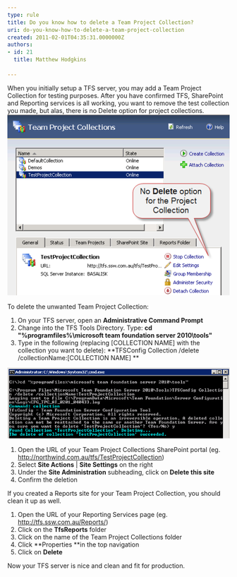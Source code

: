 ```yaml
---
type: rule
title: Do you know how to delete a Team Project Collection?
uri: do-you-know-how-to-delete-a-team-project-collection
created: 2011-02-01T04:35:31.0000000Z
authors:
- id: 21
  title: Matthew Hodgkins

---
```


When you initially setup a TFS server, you may add a Team Project Collection for testing purposes. After you have confirmed TFS, SharePoint and Reporting services is all working, you want to remove the test collection you made, but alas, there is no Delete option for project collections.  
![ There is no way to delete the Team Project Collection from the TFS Administration console.](tfs-admin-no-delete.png) 


To delete the unwanted Team Project Collection:

1. On your TFS server, open an **Administrative Command Prompt**
2. Change into the TFS Tools Directory. Type:
**cd "%programfiles%\microsoft team foundation server 2010\tools"**
3. Type in the following (replacing [COLLECTION NAME] with the collection you want to delete):
**TFSConfig Collection /delete /collectionName:[COLLECTION NAME]
**



![ Use the TFSConfig tool to delete a Team Project CollectionIf you created a SharePoint Portal for your Team Project Collection, you should clean it up as well.](tfs-admin-delete-collection.png)


1. Open the URL of your Team Project Collections SharePoint portal (eg. http://northwind.com.au/tfs/TestProjectCollection)
2. Select **Site Actions** | **Site Settings** on the right
3. Under the **Site Administration** subheading, click on **Delete this site**
4. Confirm the deletion


If you created a Reports site for your Team Project Collection, you should clean it up as well.

1. Open the URL of your Reporting Services page (eg. http://tfs.ssw.com.au/Reports/)
2. Click on the **TfsReports** folder
3. Click on the name of the Team Project Collections folder
4. Click **Properties **in the top navigation
5. Click on **Delete**


Now your TFS server is nice and clean and fit for production.
